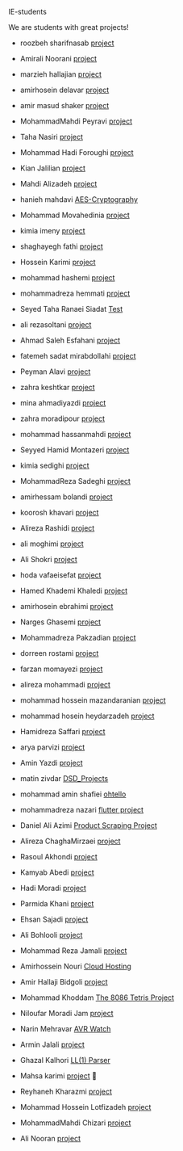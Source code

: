IE-students

We are students with great projects!

- roozbeh sharifnasab [project](https://github.com/rsharifnasab/os_project)

- Amirali Noorani [project](https://github.com/holyamirali/Q2_IE_HW1)

- marzieh hallajian [project](https://github.com/MarziehHH/hw1Internet.git)

- amirhosein delavar [project](https://github.com/AmirhoseinDelavar/Python-CheatSheet)

- amir masud shaker [project](https://github.com/amshaker/Hello-World)

- MohammadMahdi Peyravi [project](https://github.com/mmpeyravi/mmpeyravi.git)

- Taha Nasiri [project](https://github.com/tahanasiri/IE_Repository)

- Mohammad Hadi Foroughi [project](https://github.com/hadiforoughi/AnonymousChat)

- Kian Jalilian [project](https://github.com/kianjalilian/git-homework)

- Mahdi Alizadeh [project](https://github.com/MahdiAlizadeh1/IE-HW1)

- hanieh mahdavi [AES-Cryptography](https://github.com/haniehm26/AES-Cryptography)

- Mohammad Movahedinia [project](https://github.com/Immohammad/Ie-homework.git)

- kimia imeny [project](https://github.com/Kimiaimeni/hello-world.git)

- shaghayegh fathi [project](https://github.com/ShaghayeghFathi/Git-HW.git)

- Hossein Karimi [project](https://github.com/H-Karimi/UniversityManagementBackend)

- mohammad hashemi [project](https://github.com/M-Hsh/Parkinson)

- mohammadreza hemmati [project](https://github.com/MoHemmati/netProject)

- Seyed Taha Ranaei Siadat [Test](https://github.com/strs2000/Test)

- ali rezasoltani [project](https://github.com/AliRezasoltani1/Internet-engineering-HW1)

- Ahmad Saleh Esfahani [project](https://github.com/AhmadSalehEsfahani/git-learning)

- fatemeh sadat mirabdollahi [project](https://github.com/fatemehMirabdollahi/to-do)

- Peyman Alavi [project](https://github.com/peyman-alv/internet-engineering)

- zahra keshtkar [project](https://github.com/zkeshtkar/url.git)

- mina ahmadiyazdi [project](https://github.com/mina2430/urlShortener)

- zahra moradipour [project](https://github.com/zmp78/homework)

- mohammad hassanmahdi [project](https://github.com/mohammadhm99/simple-weather-app.git)

- Seyyed Hamid Montazeri [project](https://github.com/hamidhandid/software_test_final_project)

- kimia sedighi [project](https://github.com/kimiasedighi/IE-git-hw)

- MohammadReza Sadeghi [project](https://github.com/MRSadeghi78/Quoridor)

- amirhessam bolandi [project](https://github.com/ahessamb/OS_Project_Hospital)

- koorosh khavari [project](https://github.com/NukaColaQuantum666/IEHomeworks)

- Alireza Rashidi [project](https://github.com/Alirezaprogramerrd99/OnlineShoping-backend.git)

- ali moghimi [project](https://github.com/AliMoghimii/AES128-Encryptor-Decryptor-KeyGenerator.git)

- Ali Shokri [project](https://github.com/alishokri1661s/LL1-Parser)

- hoda vafaeisefat [project](https://github.com/hodaVS/netHw)

- Hamed Khademi Khaledi [project](https://github.com/hamedkhaledi/Compiler-Project)

- amirhosein ebrahimi [project](https://github.com/EbrahimiAmirHosein/Internet_Eng-HW1)

- Narges Ghasemi [project](https://github.com/NNargesNN/News-Classification)

- Mohammadreza Pakzadian [project](https://github.com/mrp-78/Text-Editore)

- dorreen rostami [project](https://github.com/DorreenRostami/SBU_elasticSearch)

- farzan momayezi [project](https://github.com/Farzan-lab/git_hw_p2.git)

- alireza mohammadi [project](https://github.com/AliirezaMohammadii/AliirezaMohammadii/)

- mohammad hossein mazandaranian [project](https://github.com/modos/ie-github-homework)

- mohammad hosein heydarzadeh [project](https://github.com/heidarzade-mh/IE-home-work-1)

- Hamidreza Saffari [project](https://github.com/hamidds/Astar-Search)

- arya parvizi [project](https://github.com/ph504/ai-computer-assignment1-eight-puzzle)

- Amin Yazdi [project](https://github.com/mayazdi/Simple-Python-Network-Simulator)

- matin zivdar [DSD_Projects](https://github.com/zivdar001matin/DSD_Projects)

- mohammad amin shafiei [ohtello](https://github.com/Mamin78/Othello)

- mohammadreza nazari [flutter project](https://github.com/mohammadreza0852/shop_app)

- Daniel Ali Azimi [Product Scraping Project](https://github.com/Danny1379/Product_info_scraping)

- Alireza ChaghaMirzaei [project](https://github.com/achm25/IE-hw1)

- Rasoul Akhondi [project](https://github.com/Rasoul-Akhondi/git1_Q2)

- Kamyab Abedi [project](https://github.com/KamyabAbedi/BreastCancerCoimbra)

- Hadi Moradi [project](https://github.com/hadimp2000/IE-git-homework)

- Parmida Khani [project](https://github.com/parmida-khani/net-hw)

- Ehsan Sajadi [project](https://github.com/ehsansajadi/Quoridor)

- Ali Bohlooli [project](https://github.com/alibli/behzad-shop)

- Mohammad Reza Jamali [project](https://github.com/mrezaj79/git-hw)

- Amirhossein Nouri [Cloud Hosting](https://github.com/amirhosseinNouri/cloud-hosting-front)

- Amir Hallaji Bidgoli [project](https://github.com/amirhallaji/OS-Project)

- Mohammad Khoddam [The 8086 Tetris Project](https://github.com/mkh2097/Tetris-Assembly-8086)

- Niloufar Moradi Jam [project](https://github.com/niloufarmj/flutter-prectice)

- Narin Mehravar [AVR Watch](https://github.com/NarinM/Internet-Engineering-Exercise)

- Armin Jalali [project](https://github.com/arminjm/git-hw)

- Ghazal Kalhori [LL(1) Parser](https://github.com/GKalhori/LL1_Parser/)

- Mahsa karimi [project](https://github.com/mhkarimi78/baseProject.git)
🙂
- Reyhaneh Kharazmi [project](https://github.com/Reyhannaaa/MyRepo)

- Mohammad Hossein Lotfizadeh [project](https://github.com/smhlotfi/displan)

- MohammadMahdi Chizari [project](https://github.com/MMChizari/NetCourseRepository)

- Ali Nooran [project](https://github.com/alinooran/GitExercise.git)
